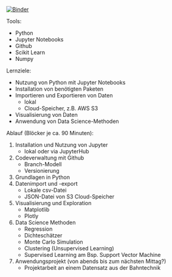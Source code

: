 [![Binder](https://mybinder.org/badge_logo.svg)](https://mybinder.org/v2/gh/RailProfAC/ifvMiniWorkshop/master)

Tools:
- Python
- Jupyter Notebooks
- Github
- Scikit Learn
- Numpy

Lernziele:
- Nutzung von Python mit Jupyter Notebooks
- Installation von benötigten Paketen
- Importieren und Exportieren von Daten
    - lokal
    - Cloud-Speicher, z.B. AWS S3
- Visualisierung von Daten
- Anwendung von Data Science-Methoden

Ablauf (Blöcker je ca. 90 Minuten):
1. Installation und Nutzung von Jupyter
    - lokal oder via JupyterHub
2. Codeverwaltung mit Github
    - Branch-Modell
    - Versionierung
3. Grundlagen in Python
4. Datenimport und -export
    - Lokale csv-Datei
    - JSON-Datei von S3 Cloud-Speicher
5. Visualisierung und Exploration
    - Matplotlib
    - Plotly
6. Data Science Methoden
    - Regression
    - Dichteschätzer
    - Monte Carlo Simulation
    - Clustering (Unsupervised Learning)
    - Supervised Learning am Bsp. Support Vector Machine
7. Anwendungsprojekt (von abends bis zum nächsten Mittag?)
    - Projektarbeit an einem Datensatz aus der Bahntechnik
